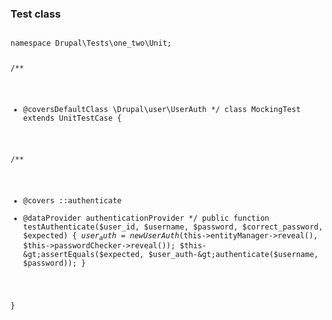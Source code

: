 <h3>Test class</h3>
          <pre><code class="hljs">
namespace Drupal\Tests\one_two\Unit;

/**
 * @coversDefaultClass \Drupal\user\UserAuth
 */
class MockingTest extends UnitTestCase {

  /**
   * @covers ::authenticate
   * @dataProvider authenticationProvider
   */
  public function testAuthenticate($user_id, $username, $password, $correct_password, $expected) {
    $user_auth = new UserAuth($this-&gt;entityManager-&gt;reveal(), $this-&gt;passwordChecker-&gt;reveal());
    $this-&gt;assertEquals($expected, $user_auth-&gt;authenticate($username, $password));
  }

}
          </code></pre>
        